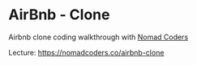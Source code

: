 # AirBnb - Clone

Airbnb clone coding walkthrough with [Nomad Coders](https://nomadcoders.co/)

Lecture: <https://nomadcoders.co/airbnb-clone>
